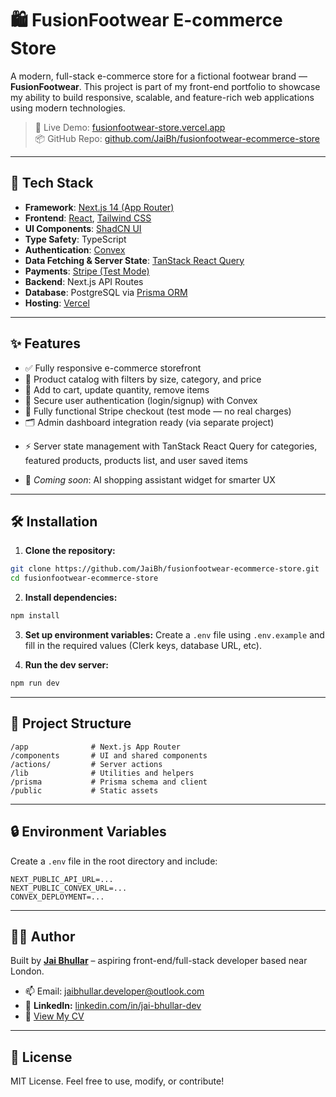 # 🛍️ FusionFootwear E-commerce Store

A modern, full-stack e-commerce store for a fictional footwear brand — **FusionFootwear**. This project is part of my front-end portfolio to showcase my ability to build responsive, scalable, and feature-rich web applications using modern technologies.

> 🎯 Live Demo: [fusionfootwear-store.vercel.app](https://fusionfootwear-store.vercel.app/)  
> 📦 GitHub Repo: [github.com/JaiBh/fusionfootwear-ecommerce-store](https://github.com/JaiBh/fusionfootwear-ecommerce-store)

---

## 🧰 Tech Stack

- **Framework**: [Next.js 14 (App Router)](https://nextjs.org/)
- **Frontend**: [React](https://react.dev/), [Tailwind CSS](https://tailwindcss.com/)
- **UI Components**: [ShadCN UI](https://ui.shadcn.com/)
- **Type Safety**: TypeScript
- **Authentication**: [Convex](https://www.convex.dev/)
- **Data Fetching & Server State**: [TanStack React Query](https://tanstack.com/query/latest)
- **Payments**: [Stripe (Test Mode)](https://stripe.com/)
- **Backend**: Next.js API Routes
- **Database**: PostgreSQL via [Prisma ORM](https://www.prisma.io/)
- **Hosting**: [Vercel](https://vercel.com/)

---

## ✨ Features

- ✅ Fully responsive e-commerce storefront
- 👟 Product catalog with filters by size, category, and price
- 🛒 Add to cart, update quantity, remove items
- 🔐 Secure user authentication (login/signup) with Convex
- 🧾 Fully functional Stripe checkout (test mode — no real charges)
- 🗂️ Admin dashboard integration ready (via separate project)

* ⚡ Server state management with TanStack React Query for categories, featured products, products list, and user saved items

- 💬 _Coming soon_: AI shopping assistant widget for smarter UX

---

## 🛠️ Installation

1. **Clone the repository:**

```bash
git clone https://github.com/JaiBh/fusionfootwear-ecommerce-store.git
cd fusionfootwear-ecommerce-store
```

2. **Install dependencies:**

```bash
npm install
```

3. **Set up environment variables:**
   Create a `.env` file using `.env.example` and fill in the required values (Clerk keys, database URL, etc).

4. **Run the dev server:**

```bash
npm run dev
```

---

## 📁 Project Structure

```
/app              # Next.js App Router
/components       # UI and shared components
/actions/         # Server actions
/lib              # Utilities and helpers
/prisma           # Prisma schema and client
/public           # Static assets
```

---

## 🔒 Environment Variables

Create a `.env` file in the root directory and include:

```
NEXT_PUBLIC_API_URL=...
NEXT_PUBLIC_CONVEX_URL=...
CONVEX_DEPLOYMENT=...
```

---

## 🧑‍💻 Author

Built by [**Jai Bhullar**](https://jaibh-portfolio.vercel.app/) – aspiring front-end/full-stack developer based near London.

- 📫 Email: jaibhullar.developer@outlook.com
- 🔗 **LinkedIn:** [linkedin.com/in/jai-bhullar-dev](https://www.linkedin.com/in/jai-bhullar-dev)
- 📄 [View My CV](https://drive.google.com/drive/folders/11INqiG1lzqst5JbgNXueFMdqKZr6JfP9?usp=sharing)

---

## 📝 License

MIT License. Feel free to use, modify, or contribute!
